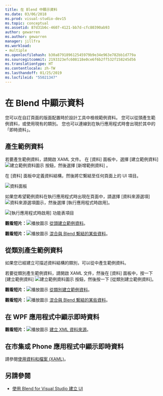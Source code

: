 ```yaml
---
title: 在 Blend 中顯示資料
ms.date: 03/06/2018
ms.prod: visual-studio-dev15
ms.topic: conceptual
ms.assetid: 87d31b6c-4607-4121-bb7d-cfc80390ab93
author: gewarren
ms.author: gewarren
manager: jillfra
ms.workload:
- multiple
ms.openlocfilehash: b30a879189612545979b9e34e963e782bb1d779a
ms.sourcegitcommit: 2193323efc608118e0ce6f6b2ff532f158245d56
ms.translationtype: HT
ms.contentlocale: zh-TW
ms.lasthandoff: 01/25/2019
ms.locfileid: "55021347"
---
```

# <a name="display-data-in-blend"></a>在 Blend 中顯示資料

您可以在自訂頁面的版面配置時於設計工具中檢視範例資料。 您可以從頭產生範例資料，或使用現有的類別。 您也可以連線到在執行應用程式時會出現於其中的「即時資料」。

## <a name="generate-sample-data"></a>產生範例資料

若要產生範例資料，請開啟 XAML 文件。 在 [資料]  面板中，選擇 [建立範例資料] ![建立範例資料圖示](../designers/media/30540d76-7256-43ce-b5d9-4b2edf3d339f.png) 按鈕，然後選擇 [新增範例資料] 。

在 [資料]  面板中定義資料結構，然後將它繫結至任何頁面上的 UI 項目。

![資料面板](../designers/media/496d7ebc-fe46-42f6-95a8-57b0e5be5d49.png)

如果您希望範例資料在執行應用程式時出現在頁面中，請選擇 [資料來源選項] ![資料來源選項圖示](../designers/media/ae1fd260-4f84-420d-b196-45fde357d81d.png)，然後選擇 [執行應用程式時啟用]。

![[執行應用程式時啟用] 功能表項目](../designers/media/05d5356d-91bb-4e6b-b3f7-29b76852c4b3.png)

 **觀看短片：**![播放圖示](../designers/media/bldadminconsoleinitialconfigicon.PNG) [從頭建立範例資料](http://www.bing.com/videos/search?q=blend%20data&qs=n&form=QBVR&pq=blend%20data&sc=8-7&sp=-1&sk=#view=detail&mid=F8F2449A76956D480FD2F8F2449A76956D480FD2)。

 **觀看短片：**![播放圖示](../designers/media/bldadminconsoleinitialconfigicon.PNG) [混合與 Blend 繫結的某些資料](https://www.youtube.com/watch?v=LSwPB6CAvjg)。

## <a name="generate-sample-data-from-a-class"></a>從類別產生範例資料

如果您已經建立可描述資料結構的類別，可以從中產生範例資料。

若要從類別產生範例資料，請開啟 XAML 文件，然後在 [資料]  面板中，按一下 [建立範例資料] ![建立範例資料圖示](../designers/media/30540d76-7256-43ce-b5d9-4b2edf3d339f.png) 按鈕，然後按一下 [從類別建立範例資料]。

**觀看短片：**![播放圖示](../designers/media/bldadminconsoleinitialconfigicon.PNG) [從類別建立範例資料](https://channel9.msdn.com/Shows/Inside+Windows+Phone/IWP54--Windows-Phone-Data-Binding-and-the-Magic-of-XAML)。

**觀看短片：**![播放圖示](../designers/media/bldadminconsoleinitialconfigicon.PNG) [混合與 Blend 繫結的某些資料](https://www.youtube.com/watch?v=LSwPB6CAvjg)。

## <a name="show-live-data-in-a-wpf-application"></a>在 WPF 應用程式中顯示即時資料

**觀看短片：**![播放圖示](../designers/media/bldadminconsoleinitialconfigicon.PNG) [建立 XML 資料來源](https://www.youtube.com/watch?v=RjQueappjqk&feature=youtube_gdata)。

## <a name="show-live-data-in-a-store-or-phone-app"></a>在市集或 Phone 應用程式中顯示即時資料

請參閱[使用資料和檔案 (XAML)](/previous-versions/windows/apps/br229562(v=win.10))。

## <a name="see-also"></a>另請參閱

- [使用 Blend for Visual Studio 建立 UI](../designers/creating-a-ui-by-using-blend-for-visual-studio.md)